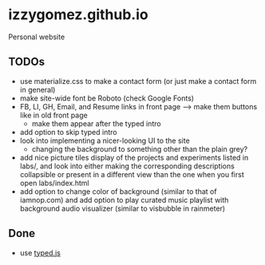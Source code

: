 # izzygomez.github.io
Personal website

## TODOs
* use materialize.css to make a contact form (or just make a contact form in general)
* make site-wide font be Roboto (check Google Fonts)
* FB, LI, GH, Email, and Resume links in front page --> make them buttons like in old front page
	- make them appear after the typed intro
* add option to skip typed intro
* look into implementing a nicer-looking UI to the site
	- changing the background to something other than the plain grey?
* add nice picture tiles display of the projects and experiments listed in labs/, and look into either making the corresponding descriptions collapsible or present in a different view than the one when you first open labs/index.html
* add option to change color of background (similar to that of iamnop.com) and add option to play curated music playlist with background audio visualizer (similar to visbubble in rainmeter)

## Done
* use [typed.js](https://github.com/mattboldt/typed.js/)
